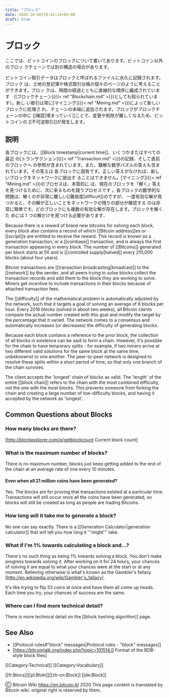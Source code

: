 ```yaml
---
title: "ブロック"
date: 2020-10-06T19:41:24+09:00
draft: true
---
```


# ブロック

ここでは、ビットコインのブロックについて書いてあります。ビットコイン以外のブロッ
クチェーンでは別の構造の場合があります。

ビットコイン取引データはブロックと呼ばれるファイルに永久に記録されます。ブロック
は、土地の登記簿や株式取引台帳の個々のページのように考えることができます。ブロッ
クは、時間の経過とともに直線的な順序に編成されています
（[ブロックチェーン]({{< ref "Blockchain.md" >}})としても知られています）。新し
い取引は常に[マイニング]({{< ref "Mining.md" >}})によって新しいブロックに処理さ
れ、チェーンの末端に追加されます。ブロックがブロックチェーンの中に
[[確認|埋まっていく]]ことで、変更や削除が難しくなるため、ビットコインの
[[不可逆取引]]が発生します。

## 説明

各ブロックには、[[Block timestamp|current time]]、いくつかまたはすべての最近
の[トランザクション]({{< ref "Transaction.md" >}})の記録、そして直前のブロックへ
の参照が含まれています。また、難解な数学パズルの答えも含まれています。その答えは
各ブロックに固有です。正しい答えがなければ、新しいブロックをネットワークに提出す
ることはできません。[マイニング]({{< ref "Mining.md" >}})のプロセスは、本質的に
は、現在のブロックを「解く」答えを見つけるために、次に来るものを競うプロセスです
。各ブロックの数学的な問題は、解くのが非常に難しい[[難易度|difficult]]のですが、
一度有効な解が見つかると、その解が正しいことをネットワークの残りの部分が確認する
のは非常に簡単です。どのブロックにも複数の有効な解が存在します。ブロックを解くた
めには 1 つの解だけを見つける必要があります．

Because there is a reward of brand new bitcoins for solving each block, every
block also contains a record of which [[Bitcoin address]]es or [[script]]s are
entitled to receive the reward. This record is known as a generation
transaction, or a [[coinbase]] transaction, and is always the first transaction
appearing in every block. The number of [[Bitcoins]] generated per block starts
at 50 and is [[controlled supply|halved]] every 210,000 blocks (about four
years).

Bitcoin transactions are [[transaction broadcasting|broadcast]] to the
[[network]] by the sender, and all peers trying to solve blocks collect the
transaction records and add them to the block they are working to solve. Miners
get incentive to include transactions in their blocks because of attached
transaction fees.

The [[difficulty]] of the mathematical problem is automatically adjusted by the
network, such that it targets a goal of solving an average of 6 blocks per hour.
Every 2016 blocks (solved in about two weeks), all Bitcoin clients compare the
actual number created with this goal and modify the target by the percentage
that it varied. The network comes to a consensus and automatically increases (or
decreases) the difficulty of generating blocks.

Because each block contains a reference to the prior block, the collection of
all blocks in existence can be said to form a chain. However, it's possible for
the chain to have temporary splits - for example, if two miners arrive at two
different valid solutions for the same block at the same time, unbeknownst to
one another. The peer-to-peer network is designed to resolve these splits within
a short period of time, so that only one branch of the chain survives.

The client accepts the 'longest' chain of blocks as valid. The 'length' of the
entire [[block chain]] refers to the chain with the most combined difficulty,
not the one with the most blocks. This prevents someone from forking the chain
and creating a large number of low-difficulty blocks, and having it accepted by
the network as 'longest'.

## Common Questions about Blocks

### How many blocks are there?

[http://blockexplorer.com/q/getblockcount Current block count]

### What is the maximum number of blocks?

There is no maximum number, blocks just keep getting added to the end of the
chain at an average rate of one every 10 minutes.

#### Even when all 21 million coins have been generated?

Yes. The blocks are for proving that transactions existed at a particular time.
Transactions will still occur once all the coins have been generated, so blocks
will still be created as long as people are trading Bitcoins.

### How long will it take me to generate a block?

No one can say exactly. There is a [[Generation Calculator|generation
calculator]] that will tell you how long it '''might''' take.

### What if I'm 1% towards calculating a block and...?

There's no such thing as being 1% towards solving a block. You don't make
progress towards solving it. After working on it for 24 hours, your chances of
solving it are equal to what your chances were at the start or at any moment.
Believing otherwise is what's known as the Gambler's fallacy
[http://en.wikipedia.org/wiki/Gambler's_fallacy].

It's like trying to flip 53 coins at once and have them all come up heads. Each
time you try, your chances of success are the same.

### Where can I find more technical detail?

There is more technical detail on the [[block hashing algorithm]] page.

## See Also

- [[Protocol rules#"block" messages|Protocol rules - "block" messages]]
- [https://bitcointalk.org/index.php?topic=101514.0 Format of the BDB-style
  block files]

[[Category:Technical]] [[Category:Vocabulary]]

[[fr:Blocs]][[pl:Bloki]][[zh-cn:Block]] [[de:Block]]

Ⓒ Bitcoin Wiki https://en.bitcoin.it/ 2020 This page content is translated by
Bitcoin wiki. original right is reserved by them.
